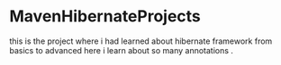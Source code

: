 # MavenHibernateProjects
this is the project where i had learned about hibernate framework from basics to advanced here i learn about so many annotations .
